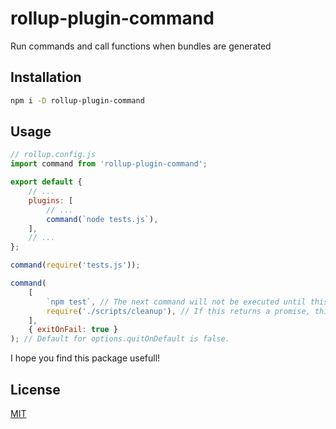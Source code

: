 # rollup-plugin-command

Run commands and call functions when bundles are generated

## Installation

```sh
npm i -D rollup-plugin-command
```

## Usage

```js
// rollup.config.js
import command from 'rollup-plugin-command';

export default {
	// ...
	plugins: [
		// ...
		command(`node tests.js`),
	],
	// ...
};
```

```js
command(require('tests.js'));
```

```js
command(
	[
		`npm test`, // The next command will not be executed until this one is finished
		require('./scripts/cleanup'), // If this returns a promise, this plugin will wait for it to be resolved before moving on to the next
	],
	{ exitOnFail: true }
); // Default for options.quitOnDefault is false.
```

I hope you find this package usefull!

## License

[MIT](/LICENSE)
